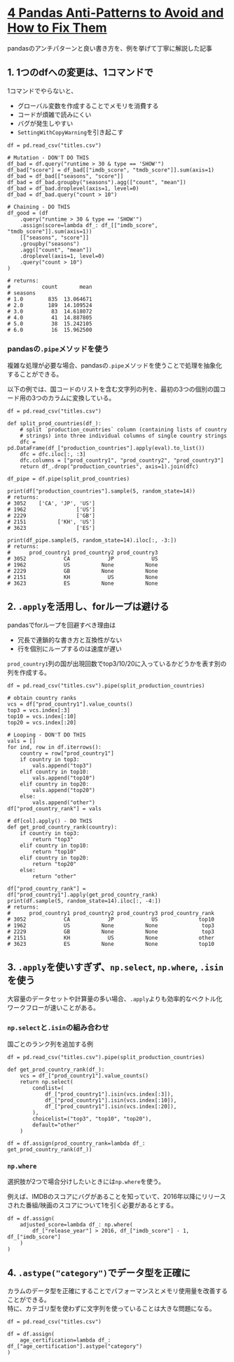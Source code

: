 # [4 Pandas Anti-Patterns to Avoid and How to Fix Them](https://www.aidancooper.co.uk/pandas-anti-patterns/)
pandasのアンチパターンと良い書き方を、例を挙げて丁寧に解説した記事

## 1. 1つのdfへの変更は、1コマンドで  
1コマンドでやらないと、
- グローバル変数を作成することでメモリを消費する
- コードが煩雑で読みにくい
- バグが発生しやすい
- `SettingWithCopyWarning`を引き起こす
```
df = pd.read_csv("titles.csv")

# Mutation - DON'T DO THIS
df_bad = df.query("runtime > 30 & type == 'SHOW'")
df_bad["score"] = df_bad[["imdb_score", "tmdb_score"]].sum(axis=1)
df_bad = df_bad[["seasons", "score"]]
df_bad = df_bad.groupby("seasons").agg(["count", "mean"])
df_bad = df_bad.droplevel(axis=1, level=0)
df_bad = df_bad.query("count > 10")

# Chaining - DO THIS
df_good = (df
    .query("runtime > 30 & type == 'SHOW'")
    .assign(score=lambda df_: df_[["imdb_score", "tmdb_score"]].sum(axis=1))
    [["seasons", "score"]]
    .groupby("seasons")
    .agg(["count", "mean"])
    .droplevel(axis=1, level=0)
    .query("count > 10")
)

# returns:
#          count       mean
# seasons
# 1.0        835  13.064671
# 2.0        189  14.109524
# 3.0         83  14.618072
# 4.0         41  14.887805
# 5.0         38  15.242105
# 6.0         16  15.962500
```
### pandasの`.pipe`メソッドを使う
複雑な処理が必要な場合、pandasの`.pipe`メソッドを使うことで処理を抽象化することができる。

以下の例では、国コードのリストを含む文字列の列を、最初の3つの個別の国コード用の3つのカラムに変換している。
```
df = pd.read_csv("titles.csv")

def split_prod_countries(df_):
    # split `production_countries` column (containing lists of country
    # strings) into three individual columns of single country strings
    dfc = pd.DataFrame(df_["production_countries"].apply(eval).to_list())
    dfc = dfc.iloc[:, :3]
    dfc.columns = ["prod_country1", "prod_country2", "prod_country3"]
    return df_.drop("production_countries", axis=1).join(dfc)

df_pipe = df.pipe(split_prod_countries)

print(df["production_countries"].sample(5, random_state=14))
# returns:
# 3052    ['CA', 'JP', 'US']
# 1962                ['US']
# 2229                ['GB']
# 2151          ['KH', 'US']
# 3623                ['ES']

print(df_pipe.sample(5, random_state=14).iloc[:, -3:])
# returns:
#      prod_country1 prod_country2 prod_country3
# 3052            CA            JP            US
# 1962            US          None          None
# 2229            GB          None          None
# 2151            KH            US          None
# 3623            ES          None          None
```
## 2. `.apply`を活用し、forループは避ける
pandasでforループを回避すべき理由は
- 冗長で連鎖的な書き方と互換性がない
- 行を個別にループするのは速度が遅い

`prod_country1`列の国が出現回数でtop3/10/20に入っているかどうかを表す別の列を作成する。
```
df = pd.read_csv("titles.csv").pipe(split_production_countries)

# obtain country ranks
vcs = df["prod_country1"].value_counts()
top3 = vcs.index[:3]
top10 = vcs.index[:10]
top20 = vcs.index[:20]

# Looping - DON'T DO THIS
vals = []
for ind, row in df.iterrows():
    country = row["prod_country1"]
    if country in top3:
        vals.append("top3")
    elif country in top10:
        vals.append("top10")
    elif country in top20:
        vals.append("top20")
    else:
        vals.append("other")
df["prod_country_rank"] = vals

# df[col].apply() - DO THIS
def get_prod_country_rank(country):
    if country in top3:
        return "top3"
    elif country in top10:
        return "top10"
    elif country in top20:
        return "top20"
    else:
        return "other"

df["prod_country_rank"] = df["prod_country1"].apply(get_prod_country_rank)
print(df.sample(5, random_state=14).iloc[:, -4:])
# returns:
#      prod_country1 prod_country2 prod_country3 prod_country_rank
# 3052            CA            JP            US             top10
# 1962            US          None          None              top3
# 2229            GB          None          None              top3
# 2151            KH            US          None             other
# 3623            ES          None          None             top10
```

## 3. `.apply`を使いすぎず、`np.select`, `np.where`, `.isin`を使う
大容量のデータセットや計算量の多い場合、`.apply`よりも効率的なベクトル化ワークフローが速いことがある。
### `np.select`と`.isin`の組み合わせ
国ごとのランク列を追加する例
```
df = pd.read_csv("titles.csv").pipe(split_production_countries)

def get_prod_country_rank(df_):
    vcs = df_["prod_country1"].value_counts()
    return np.select(
        condlist=(
            df_["prod_country1"].isin(vcs.index[:3]),
            df_["prod_country1"].isin(vcs.index[:10]),
            df_["prod_country1"].isin(vcs.index[:20]),
        ),
        choicelist=("top3", "top10", "top20"),
        default="other"
    )

df = df.assign(prod_country_rank=lambda df_: get_prod_country_rank(df_))
```

### `np.where`
選択肢が2つで場合分けしたいときには`np.where`を使う。

例えば、IMDBのスコアにバグがあることを知っていて、2016年以降にリリースされた番組/映画のスコアについて1を引く必要があるとする。
```
df = df.assign(
    adjusted_score=lambda df_: np.where(
        df_["release_year"] > 2016, df_["imdb_score"] - 1, df_["imdb_score"]
    )
)
```

## 4. `.astype("category")`でデータ型を正確に
カラムのデータ型を正確にすることでパフォーマンスとメモリ使用量を改善することができる。  
特に、カテゴリ型を使わずに文字列を使っていることは大きな問題になる。
```
df = pd.read_csv("titles.csv")

df = df.assign(
    age_certification=lambda df_: df_["age_certification"].astype("category")
)
```